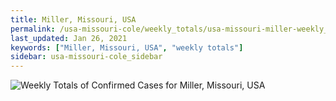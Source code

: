 ```yaml
---
title: Miller, Missouri, USA
permalink: /usa-missouri-cole/weekly_totals/usa-missouri-miller-weekly_totals.html
last_updated: Jan 26, 2021
keywords: ["Miller, Missouri, USA", "weekly totals"]
sidebar: usa-missouri-cole_sidebar
---
```


![Weekly Totals of Confirmed Cases for Miller, Missouri, USA](/covid_tracker/images/graphs/usa-missouri-miller-weekly_totals_graph.png)

